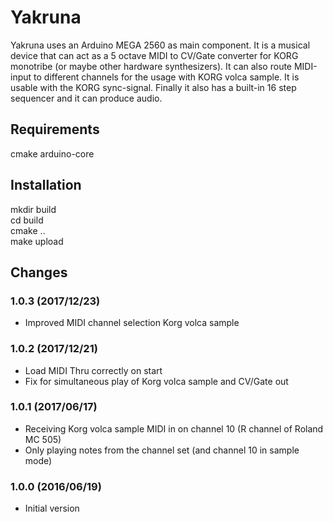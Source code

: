 # Yakruna #

Yakruna uses an Arduino MEGA 2560 as main component. It is a musical device 
that can act as a 5 octave MIDI to CV/Gate converter for KORG monotribe 
(or maybe other hardware synthesizers). It can also route MIDI-input to 
different channels for the usage with KORG volca sample. It is usable with 
the KORG sync-signal. Finally it also has a built-in 16 step sequencer and it 
can produce audio.

## Requirements ##
cmake arduino-core

## Installation ##
mkdir build  
cd build  
cmake ..  
make upload

## Changes ##
### 1.0.3 (2017/12/23) ###
- Improved MIDI channel selection Korg volca sample
### 1.0.2 (2017/12/21) ###
- Load MIDI Thru correctly on start
- Fix for simultaneous play of Korg volca sample and CV/Gate out
### 1.0.1 (2017/06/17) ###
- Receiving Korg volca sample MIDI in on channel 10 (R channel of Roland MC 505)
- Only playing notes from the channel set (and channel 10 in sample mode)

### 1.0.0 (2016/06/19) ###
- Initial version

